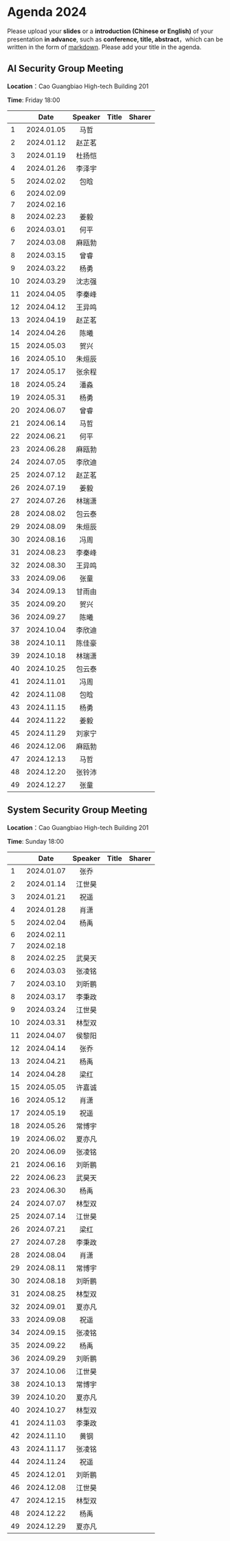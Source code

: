 

# Agenda 2024
Please upload your **slides** or a **introduction (Chinese or English)** of your presentation **in advance**,
such as **conference, title, abstract**，which can be written in the form of [markdown](http://sspai.com/25137). Please add your title in the agenda.


## AI Security Group Meeting
**Location**：Cao Guangbiao High-tech Building 201

**Time**: Friday 18:00

<div id="ai-sec">

||Date|Speaker|Title|Sharer|
|---|:---:|:---:|:---:|:---:| 
|1|2024.01.05|马哲|||
|2|2024.01.12|赵芷茗|||
|3|2024.01.19|杜扬恺|||
|4|2024.01.26|李泽宇|||
|5|2024.02.02|包晗|||
|6|2024.02.09||||
|7|2024.02.16||||
|8|2024.02.23|姜毅|||
|6|2024.03.01|何平|||
|7|2024.03.08|麻瓯勃|||
|8|2024.03.15|曾睿|||
|9|2024.03.22|杨勇|||
|10|2024.03.29|沈志强|||
|11|2024.04.05|李秦峰|||
|12|2024.04.12|王异鸣|||
|13|2024.04.19|赵芷茗|||
|14|2024.04.26|陈曦|||
|15|2024.05.03|贺兴|||
|16|2024.05.10|朱烜辰|||
|17|2024.05.17|张余程|||
|18|2024.05.24|潘淼|||
|19|2024.05.31|杨勇|||
|20|2024.06.07|曾睿|||
|21|2024.06.14|马哲|||
|22|2024.06.21|何平|||
|23|2024.06.28|麻瓯勃|||
|24|2024.07.05|李欣迪|||
|25|2024.07.12|赵芷茗|||
|26|2024.07.19|姜毅|||
|27|2024.07.26|林瑞潇|||
|28|2024.08.02|包云泰|||
|29|2024.08.09|朱烜辰|||
|30|2024.08.16|冯周|||
|31|2024.08.23|李秦峰|||
|32|2024.08.30|王异鸣|||
|33|2024.09.06|张童|||
|34|2024.09.13|甘雨由|||
|35|2024.09.20|贺兴|||
|36|2024.09.27|陈曦|||
|37|2024.10.04|李欣迪|||
|38|2024.10.11|陈佳豪|||
|39|2024.10.18|林瑞潇|||
|40|2024.10.25|包云泰|||
|41|2024.11.01|冯周|||
|42|2024.11.08|包晗|||
|43|2024.11.15|杨勇|||
|44|2024.11.22|姜毅|||
|45|2024.11.29|刘家宁|||
|46|2024.12.06|麻瓯勃|||
|47|2024.12.13|马哲|||
|48|2024.12.20|张铃沛|||
|49|2024.12.27|张童|||


<!--
pending: 
except: ['张曜', '王博', '杜林康', '虞楚尔', '杜天宇', '王粒', '伍一鸣', '张云若', '高向珊', '唐嘉蔚', '施程辉', ]
in: ['李泽宇', '甘雨由', '林瑞潇', '付之笑', '包晗', '何平', '邱鹏宇', '马哲', '白熠阳', '姜毅', '段宇萱', '沈鹿嘉', '杜杨凯', '付冲', '麻瓯博', '叶童', '沈志强', '柴欣怡', '丁卓远', '陈佳豪']

-->
</div>

## System Security Group Meeting
**Location**：Cao Guangbiao High-tech Building 201

**Time**: Sunday 18:00

<div id="system-sec">

||Date|Speaker|Title|Sharer|
|---|:---:|:---:|:---:|:---:|
|1|2024.01.07|张乔|||
|2|2024.01.14|江世昊|||
|3|2024.01.21|祝遥|||
|4|2024.01.28|肖潇|||
|5|2024.02.04|杨禹|||
|6|2024.02.11||||
|7|2024.02.18||||
|8|2024.02.25|武昊天|||
|6|2024.03.03|张凌铭|||
|7|2024.03.10|刘昕鹏|||
|8|2024.03.17|李秉政|||
|9|2024.03.24|江世昊|||
|10|2024.03.31|林型双|||
|11|2024.04.07|侯黎阳|||
|12|2024.04.14|张乔|||
|13|2024.04.21|杨禹|||
|14|2024.04.28|梁红|||
|15|2024.05.05|许嘉诚|||
|16|2024.05.12|肖潇|||
|17|2024.05.19|祝遥|||
|18|2024.05.26|常博宇|||
|19|2024.06.02|夏亦凡|||
|20|2024.06.09|张凌铭|||
|21|2024.06.16|刘昕鹏|||
|22|2024.06.23|武昊天|||
|23|2024.06.30|杨禹|||
|24|2024.07.07|林型双|||
|25|2024.07.14|江世昊|||
|26|2024.07.21|梁红|||
|27|2024.07.28|李秉政|||
|28|2024.08.04|肖潇|||
|29|2024.08.11|常博宇|||
|30|2024.08.18|刘昕鹏|||
|31|2024.08.25|林型双|||
|32|2024.09.01|夏亦凡|||
|33|2024.09.08|祝遥|||
|34|2024.09.15|张凌铭|||
|35|2024.09.22|杨禹|||
|36|2024.09.29|刘昕鹏|||
|37|2024.10.06|江世昊|||
|38|2024.10.13|常博宇|||
|39|2024.10.20|夏亦凡|||
|40|2024.10.27|林型双|||
|41|2024.11.03|李秉政|||
|42|2024.11.10|黄钢|||
|43|2024.11.17|张凌铭|||
|44|2024.11.24|祝遥|||
|45|2024.12.01|刘昕鹏|||
|46|2024.12.08|江世昊|||
|47|2024.12.15|林型双|||
|48|2024.12.22|杨禹|||
|49|2024.12.29|夏亦凡|||


<!--
pending: 
except: ['卢令令',]
in: ['刘丁豪', '许嘉诚', '夏亦凡', '刘昕鹏', '梁红', '常博宇', '侯黎阳', '向意', '张凌铭', '陈源', '王琴应', '潘高宁', '陈安莹', '武昊天']
-->
  
</div>


